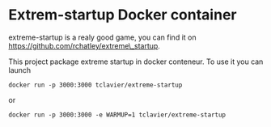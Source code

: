 # Extrem-startup Docker container

extreme-startup is a realy good game, you can find it on https://github.com/rchatley/extreme\_startup.

This project package extreme startup in docker conteneur. To use it you can launch
  
    docker run -p 3000:3000 tclavier/extreme-startup

or 

    docker run -p 3000:3000 -e WARMUP=1 tclavier/extreme-startup


